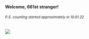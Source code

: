 #### Welcome, 661st stranger!

###### <sup>P.S. counting started approximately in 10.01.22</sup>

<img src="https://kraftwerk28.pp.ua/vcnt.png"></img>
